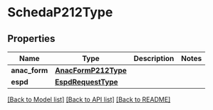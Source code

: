 # SchedaP212Type

## Properties
Name | Type | Description | Notes
------------ | ------------- | ------------- | -------------
**anac_form** | [**AnacFormP212Type**](AnacFormP212Type.md) |  | 
**espd** | [**EspdRequestType**](EspdRequestType.md) |  | 

[[Back to Model list]](../README.md#documentation-for-models) [[Back to API list]](../README.md#documentation-for-api-endpoints) [[Back to README]](../README.md)

